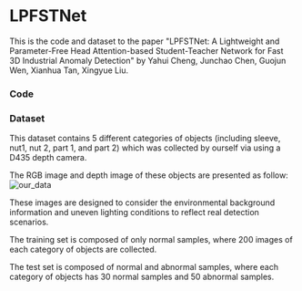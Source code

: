 # LPFSTNet
This is the code and dataset to the paper "LPFSTNet: A Lightweight and Parameter-Free Head Attention-based Student-Teacher Network for Fast 3D Industrial Anomaly Detection" by Yahui Cheng, Junchao Chen, Guojun Wen, Xianhua Tan, Xingyue Liu.

### Code

### Dataset
This dataset contains 5 different categories of objects (including sleeve, nut1, nut 2, part 1, and part 2) which was collected by ourself via using a D435 depth camera.

The RGB image and depth image of these objects are presented as follow:
![our_data](https://github.com/user-attachments/assets/279f1edb-92bd-4b43-a5f7-c204e3a0766d)

These images are designed to consider the environmental background information and uneven lighting conditions to reflect real detection scenarios. 

The training set is composed of only normal samples, where 200 images of each category of objects are collected. 

The test set is composed of normal and abnormal samples, where each category of objects has 30 normal samples and 50 abnormal samples.

